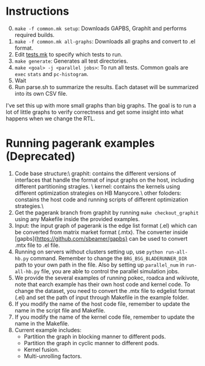 
# Instructions

0. `make -f common.mk setup`: Downloads GAPBS, GraphIt and performs required builds.
1. `make -f common.mk all-graphs`: Downloads all graphs and convert to .el format.
2. Edit [tests.mk](tests.mk) to specify which tests to run.
3. `make generate`: Generates all test directories.
4. `make <goal> -j <parallel jobs>`: To run all tests. Common goals are `exec` `stats` and `pc-histogram`.
5. Wait
6. Run parse.sh to summarize the results. Each dataset will be summarized into its own CSV file.

I've set this up with more small graphs than big graphs. The goal is
to run a lot of little graphs to verify correctness and get some
insight into what happens when we change the RTL.


# Running pagerank examples (Deprecated)
1. Code base structure:\\
   graphit: contains the different versions of interfaces that handle the format of input graphs on the host, including different partitioning stragies. \\
   kernel: contains the kernels using different optimization strategies on HB Manycore.\\
   other foloders: constains the host code and running scripts of different optimization strategies.\\
2. Get the pagerank branch from graphit by running `make checkout_graphit` using any Makefile inside the provided examples.
3. Input: the input graph of pagerank is the edge list format (.el) which can be converted from matrix market format (.mtx). The converter inside [gapbs]{https://github.com/sbeamer/gapbs} can be used to convert .mtx file to .el file.
4. Running on servers without clusters setting up, use `python run-all-hb.py` command. Remember to change the `BRG_BSG_BLADERUNNER_DIR` path to your own path in the file. Also by setting up `parallel_num` in `run-all-hb.py` file, you are able to control the parallel simulation jobs.
5. We provide the several examples of running pokec, roadca and wikivote, note that earch example has their own host code and kernel code. To change the dataset, you need to convert the .mtx file to edgelist format (.el) and set the path of input through Makefile in the example folder.
6. If you modify the name of the host code file, remember to update the name in the script file and Makefile. 
7. If you modify the name of the kernel code file, remember to update the name in the Makefile.
8. Current example includes:
   - Partition the graph in blocking manner to different pods.
   - Partition the graph in cyclic manner to different pods.
   - Kernel fusion.
   - Multi-unrolling factors.

 

